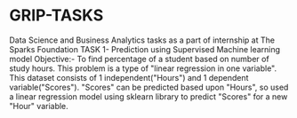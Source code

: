 # GRIP-TASKS
Data Science and Business Analytics tasks as a part of internship at The Sparks Foundation
TASK 1- Prediction using Supervised Machine learning model
Objective:- To find percentage of a student based on number of study hours.
This problem is a type of "linear regression in one variable". This dataset consists of 1 independent("Hours") and 1 dependent variable("Scores").
"Scores" can be predicted based upon "Hours", so used a linear regression model using sklearn library to predict "Scores" for a new "Hour" variable.
